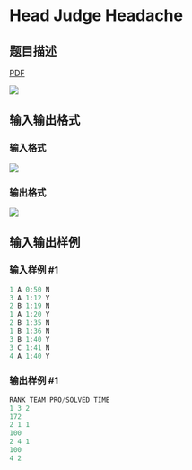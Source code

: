 # Head Judge Headache

## 题目描述

[problemUrl]: https://uva.onlinejudge.org/index.php?option=com_onlinejudge&Itemid=8&category=9&page=show_problem&problem=731

[PDF](https://uva.onlinejudge.org/external/7/p790.pdf)

![](https://cdn.luogu.com.cn/upload/vjudge_pic/UVA790/a5fe6ae2985db35198306e2bffba7e5d73d83bfe.png)

## 输入输出格式

### 输入格式

![](https://cdn.luogu.com.cn/upload/vjudge_pic/UVA790/12f4caef6840fa04dbe15a8288959e1651aef04a.png)

### 输出格式

![](https://cdn.luogu.com.cn/upload/vjudge_pic/UVA790/862ac6b8aca2258ade89506643e21605d00418de.png)

## 输入输出样例

### 输入样例 #1

```cpp
1 A 0:50 N
3 A 1:12 Y
2 B 1:19 N
1 A 1:20 Y
2 B 1:35 N
1 B 1:36 N
3 B 1:40 Y
3 C 1:41 N
4 A 1:40 Y
```


### 输出样例 #1

```cpp
RANK TEAM PRO/SOLVED TIME
1 3 2
172
2 1 1
100
2 4 1
100
4 2
```


